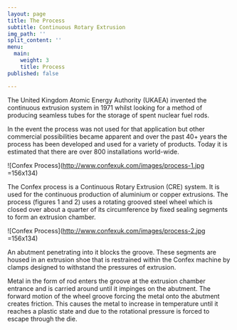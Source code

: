 ```yaml
---
layout: page
title: The Process
subtitle: Continuous Rotary Extrusion
img_path: ''
split_content: ''
menu:
  main:
    weight: 3
    title: Process
published: false

---
```

The United Kingdom Atomic Energy Authority (UKAEA) invented the continuous extrusion system in 1971 whilst looking for a method of producing seamless tubes for the storage of spent nuclear fuel rods.

In the event the process was not used for that application but other commercial possibilities became apparent and over the past 40+ years the process has been developed and used for a variety of products. Today it is estimated that there are over 800 installations world-wide.

![Confex Process](http://www.confexuk.com/images/process-1.jpg =156x134)

The Confex process is a Continuous Rotary Extrusion (CRE) system. It is used for the continuous production of aluminium or copper extrusions. The process (figures 1 and 2) uses a rotating grooved steel wheel which is closed over about a quarter of its circumference by fixed sealing segments to form an extrusion chamber.

![Confex Process](http://www.confexuk.com/images/process-2.jpg =156x134)

An abutment penetrating into it blocks the groove. These segments are housed in an extrusion shoe that is restrained within the Confex machine by clamps designed to withstand the pressures of extrusion.

Metal in the form of rod enters the groove at the extrusion chamber entrance and is carried around until it impinges on the abutment. The forward motion of the wheel groove forcing the metal onto the abutment creates friction. This causes the metal to increase in temperature until it reaches a plastic state and due to the rotational pressure is forced to escape through the die.